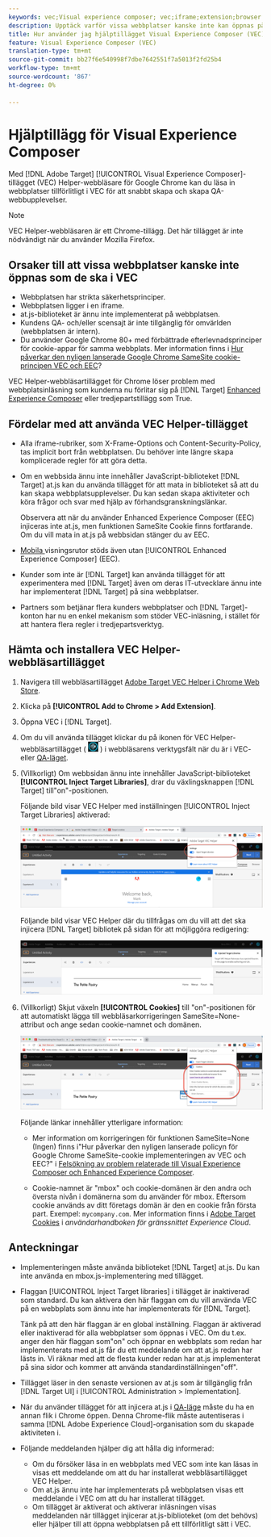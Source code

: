 ```yaml
---
keywords: vec;Visual experience composer; vec;iframe;extension;browser
description: Upptäck varför vissa webbplatser kanske inte kan öppnas på ett tillförlitligt sätt i Visual Experience Composer (VEC). Med webbläsartillägget VEC Helper kan du läsa in webbplatser tillförlitligt i VEC.
title: Hur använder jag hjälptillägget Visual Experience Composer (VEC)?
feature: Visual Experience Composer (VEC)
translation-type: tm+mt
source-git-commit: bb27f6e540998f7dbe7642551f7a5013f2fd25b4
workflow-type: tm+mt
source-wordcount: '867'
ht-degree: 0%

---
```



# Hjälptillägg för Visual Experience Composer

Med [!DNL Adobe Target] [!UICONTROL Visual Experience Composer]-tillägget (VEC) Helper-webbläsare för Google Chrome kan du läsa in webbplatser tillförlitligt i VEC för att snabbt skapa och skapa QA-webbupplevelser.

>[!NOTE]
>
>VEC Helper-webbläsaren är ett Chrome-tillägg. Det här tillägget är inte nödvändigt när du använder Mozilla Firefox.

## Orsaker till att vissa webbplatser kanske inte öppnas som de ska i VEC

* Webbplatsen har strikta säkerhetsprinciper.
* Webbplatsen ligger i en iframe.
* at.js-biblioteket är ännu inte implementerat på webbplatsen.
* Kundens QA- och/eller scensajt är inte tillgänglig för omvärlden (webbplatsen är intern).
* Du använder Google Chrome 80+ med förbättrade efterlevnadsprinciper för cookie-appar för samma webbplats. Mer information finns i [Hur påverkar den nyligen lanserade Google Chrome SameSite cookie-principen VEC och EEC](/help/c-experiences/c-visual-experience-composer/r-troubleshoot-composer/issues-related-to-the-visual-experience-composer-vec-and-enhanced-experience-composer-eec.md#samesite)?

VEC Helper-webbläsartillägget för Chrome löser problem med webbplatsinläsning som kunderna nu förlitar sig på [!DNL Target] [Enhanced Experience Composer](/help/administrating-target/visual-experience-composer-set-up.md#eec) eller tredjepartstillägg som True.

## Fördelar med att använda VEC Helper-tillägget

* Alla iframe-rubriker, som X-Frame-Options och Content-Security-Policy, tas implicit bort från webbplatsen. Du behöver inte längre skapa komplicerade regler för att göra detta.
* Om en webbsida ännu inte innehåller JavaScript-biblioteket [!DNL Target] at.js kan du använda tillägget för att mata in biblioteket så att du kan skapa webbplatsupplevelser. Du kan sedan skapa aktiviteter och köra frågor och svar med hjälp av förhandsgranskningslänkar.

   Observera att när du använder Enhanced Experience Composer (EEC) injiceras inte at.js, men funktionen SameSite Cookie finns fortfarande. Om du vill mata in at.js på webbsidan stänger du av EEC.

* [Mobila ](/help/c-experiences/c-visual-experience-composer/mobile-viewports.md) visningsrutor stöds även utan  [!UICONTROL Enhanced Experience Composer] (EEC).
* Kunder som inte är [!DNL Target] kan använda tillägget för att experimentera med [!DNL Target] även om deras IT-utvecklare ännu inte har implementerat [!DNL Target] på sina webbplatser.
* Partners som betjänar flera kunders webbplatser och [!DNL Target]-konton har nu en enkel mekanism som stöder VEC-inläsning, i stället för att hantera flera regler i tredjepartsverktyg.

## Hämta och installera VEC Helper-webbläsartillägget

1. Navigera till webbläsartillägget [Adobe Target VEC Helper i Chrome Web Store](https://chrome.google.com/webstore/detail/adobe-target-vec-helper/ggjpideecfnbipkacplkhhaflkdjagak).
1. Klicka på **[!UICONTROL Add to Chrome > Add Extension]**.
1. Öppna VEC i [!DNL Target].
1. Om du vill använda tillägget klickar du på ikonen för VEC Helper-webbläsartillägget ( ![VEC Helper icon](/help/c-experiences/c-visual-experience-composer/r-troubleshoot-composer/assets/vec-help-extension.png) ) i webbläsarens verktygsfält när du är i VEC- eller [QA-läget](/help/c-activities/c-activity-qa/activity-qa.md).
1. (Villkorligt) Om webbsidan ännu inte innehåller JavaScript-biblioteket **[!UICONTROL Inject Target Libraries]**, drar du växlingsknappen [!DNL Target] till&quot;on&quot;-positionen.

   Följande bild visar VEC Helper med inställningen [!UICONTROL Inject Target Libraries] aktiverad:

   ![VEC-hjälp 1](/help/c-experiences/c-visual-experience-composer/r-troubleshoot-composer/assets/vec-help-extension-1.png)

   Följande bild visar VEC Helper där du tillfrågas om du vill att det ska injicera [!DNL Target] bibliotek på sidan för att möjliggöra redigering:

   ![VEC-hjälp 2](/help/c-experiences/c-visual-experience-composer/r-troubleshoot-composer/assets/vec-helper.png)

1. (Villkorligt) Skjut växeln **[!UICONTROL Cookies]** till &quot;on&quot;-positionen för att automatiskt lägga till webbläsarkorrigeringen SameSite=None-attribut och ange sedan cookie-namnet och domänen.

   ![Cookies i VEC-hjälptillägget](/help/c-experiences/c-visual-experience-composer/r-troubleshoot-composer/assets/cookies-vec-helper.png)

   Följande länkar innehåller ytterligare information:

   * Mer information om korrigeringen för funktionen SameSite=None (Ingen) finns i&quot;Hur påverkar den nyligen lanserade policyn för Google Chrome SameSite-cookie implementeringen av VEC och EEC?&quot; i [Felsökning av problem relaterade till Visual Experience Composer och Enhanced Experience Composer](/help/c-experiences/c-visual-experience-composer/r-troubleshoot-composer/issues-related-to-the-visual-experience-composer-vec-and-enhanced-experience-composer-eec.md#samesite).

   * Cookie-namnet är &quot;mbox&quot; och cookie-domänen är den andra och översta nivån i domänerna som du använder för mbox. Eftersom cookie används av ditt företags domän är den en cookie från första part. Exempel: `mycompany.com`. Mer information finns i [Adobe Target Cookies](https://experienceleague.adobe.com/docs/core-services/interface/ec-cookies/cookies-target.html) i *användarhandboken för gränssnittet Experience Cloud*.

## Anteckningar

* Implementeringen måste använda biblioteket [!DNL Target] at.js. Du kan inte använda en mbox.js-implementering med tillägget.
* Flaggan [!UICONTROL Inject Target libraries] i tillägget är inaktiverad som standard. Du kan aktivera den här flaggan om du vill använda VEC på en webbplats som ännu inte har implementerats för [!DNL Target].

   Tänk på att den här flaggan är en global inställning. Flaggan är aktiverad eller inaktiverad för alla webbplatser som öppnas i VEC. Om du t.ex. anger den här flaggan som&quot;on&quot; och öppnar en webbplats som redan har implementerats med at.js får du ett meddelande om att at.js redan har lästs in. Vi räknar med att de flesta kunder redan har at.js implementerat på sina sidor och kommer att använda standardinställningen&quot;off&quot;.

* Tillägget läser in den senaste versionen av at.js som är tillgänglig från [!DNL Target UI] i [!UICONTROL Administration > Implementation].
* När du använder tillägget för att injicera at.js i [QA-läge](/help/c-activities/c-activity-qa/activity-qa.md) måste du ha en annan flik i Chrome öppen. Denna Chrome-flik måste autentiseras i samma [!DNL Adobe Experience Cloud]-organisation som du skapade aktiviteten i.
* Följande meddelanden hjälper dig att hålla dig informerad:

   * Om du försöker läsa in en webbplats med VEC som inte kan läsas in visas ett meddelande om att du har installerat webbläsartillägget VEC Helper.
   * Om at.js ännu inte har implementerats på webbplatsen visas ett meddelande i VEC om att du har installerat tillägget.
   * Om tillägget är aktiverat och aktiverar inläsningen visas meddelanden när tillägget injicerar at.js-biblioteket (om det behövs) eller hjälper till att öppna webbplatsen på ett tillförlitligt sätt i VEC.

